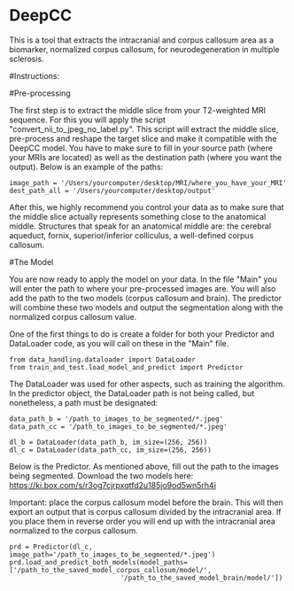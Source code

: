 # DeepCC
This is a tool that extracts the intracranial and corpus callosum area as a biomarker, normalized corpus callosum, for neurodegeneration in multiple sclerosis.

#Instructions:

#Pre-processing

The first step is to extract the middle slice from your T2-weighted MRI sequence. For this you will apply the script "convert_nii_to_jpeg_no_label.py". This script will extract the middle slice, pre-process and reshape the target slice and make it compatible with the DeepCC model. You have to make sure to fill in your source path (where your MRIs are located) as well as the destination path (where you want the output). Below is an example of the paths:

    image_path = '/Users/yourcomputer/desktop/MRI/where_you_have_your_MRI'
    dest_path_all = '/Users/yourcomputer/desktop/output'

After this, we highly recommend you control your data as to make sure that the middle slice actually represents something close to the anatomical middle. Structures that speak for an anatomical middle are: the cerebral aqueduct, fornix, superior/inferior colliculus, a well-defined corpus callosum.


#The Model

You are now ready to apply the model on your data. In the file "Main" you will enter the path to where your pre-processed images are. You will also add the path to the two models (corpus callosum and brain). The predictor will combine these two models and output the segmentation along with the normalized corpus callosum value.

One of the first things to do is create a folder for both your Predictor and DataLoader code, as you will call on these in the "Main" file. 

    from data_handling.dataloader import DataLoader
    from train_and_test.load_model_and_predict import Predictor

The DataLoader was used for other aspects, such as training the algorithm. In the predictor object, the DataLoader path is not being called, but nonetheless, a path must be designated:


    data_path_b = '/path_to_images_to_be_segmented/*.jpeg'
    data_path_cc = '/path_to_images_to_be_segmented/*.jpeg'

    dl_b = DataLoader(data_path_b, im_size=(256, 256))
    dl_c = DataLoader(data_path_cc, im_size=(256, 256))


Below is the Predictor. As mentioned above, fill out the path to the images being segmented. Download the two models here: https://ki.box.com/s/r3og7cjrpxqtfd2u185jo9od5wn5rh4i


Important: place the corpus callosum model before the brain. This will then export an output that is corpus callosum divided by the intracranial area. If you place them in reverse order you will end up with the intracranial area normalized to the corpus callosum.


    prd = Predictor(dl_c, image_path='/path_to_images_to_be_segmented/*.jpeg')
    prd.load_and_predict_both_models(model_paths=['/path_to_the_saved_model_corpus_callosum/model/',
                                '/path_to_the_saved_model_brain/model/'])
